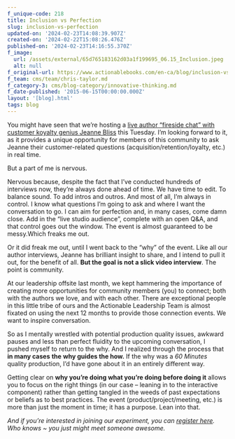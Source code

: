 ```yaml
---
f_unique-code: 218
title: Inclusion vs Perfection
slug: inclusion-vs-perfection
updated-on: '2024-02-23T14:08:39.907Z'
created-on: '2024-02-22T15:08:26.476Z'
published-on: '2024-02-23T14:16:55.370Z'
f_image:
  url: /assets/external/65d765183162d03a1f199695_06.15_Inclusion.jpeg
  alt: null
f_original-url: https://www.actionablebooks.com/en-ca/blog/inclusion-vs-perfection/
f_team: cms/team/chris-taylor.md
f_category-3: cms/blog-category/innovative-thinking.md
f_date-published: '2015-06-15T00:00:00.000Z'
layout: '[blog].html'
tags: blog
---
```


You might have seen that we’re hosting a [live author “fireside chat” with customer koyalty genius Jeanne Bliss](https://actionablebooks.leadpages.net/chiefcustomerofficer-webinar-registration/) this Tuesday. I’m looking forward to it, as it provides a unique opportunity for members of this community to ask Jeanne their customer-related questions (acquisition/retention/loyalty, etc.) in real time.

But a part of me is nervous.

Nervous because, despite the fact that I’ve conducted hundreds of interviews now, they’re always done ahead of time. We have time to edit. To balance sound. To add intros and outros. And most of all, I’m always in control. I know what questions I’m going to ask and where I want the conversation to go. I can aim for perfection and, in many cases, come damn close. Add in the “live studio audience”, complete with an open Q&A, and that control goes out the window. The event is almost guaranteed to be messy.Which freaks me out.

Or it did freak me out, until I went back to the “why” of the event. Like all our author interviews, Jeanne has brilliant insight to share, and I intend to pull it out, for the benefit of all. **But the goal is not a slick video interview**. The point is community.

At our leadership offsite last month, we kept hammering the importance of creating more opportunities for community members (you) to connect; both with the authors we love, and with each other. There are exceptional people in this little tribe of ours and the Actionable Leadership Team is almost fixated on using the next 12 months to provide those connection events. We want to inspire conversation.

So as I mentally wrestled with potential production quality issues, awkward pauses and less than perfect fluidity to the upcoming conversation, I pushed myself to return to the why. And I realized through the process that **in many cases** **the** **why guides the how.** If the why was a _60 Minutes_ quality production, I’d have gone about it in an entirely different way.

Getting clear on **why you’re doing what you’re doing before doing it** allows you to focus on the right things (in our case – leaning in to the interactive component) rather than getting tangled in the weeds of past expectations or beliefs as to best practices. The event (product/project/meeting, etc.) is more than just the moment in time; it has a purpose. Lean into that.

_And if you’re interested in joining our experiment, you can_ [_register here_](https://actionablebooks.leadpages.net/chiefcustomerofficer-webinar-registration/)_. Who knows ~ you just might meet someone awesome._
